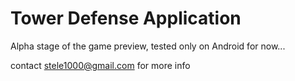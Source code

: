 # Tower Defense Application

Alpha stage of the game preview, tested only on Android for now...

contact stele1000@gmail.com for more info 
